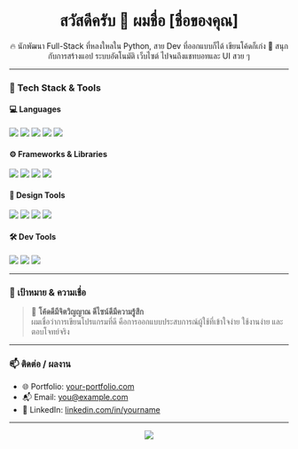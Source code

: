<h1 align="center">สวัสดีครับ 👋 ผมชื่อ [ชื่อของคุณ]</h1>

<p align="center">
  🔥 นักพัฒนา Full-Stack ที่หลงใหลใน Python, สาย Dev ที่ออกแบบก็ได้ เขียนโค้ดก็เก่ง  
  📍 สนุกกับการสร้างแอป ระบบอัตโนมัติ เว็บไซต์ ไปจนถึงแชทบอทและ UI สวย ๆ  
</p>

---

### 🧠 Tech Stack & Tools

#### 💻 Languages
<p>
  <img src="https://img.shields.io/badge/-Python-3776AB?style=flat&logo=python&logoColor=white" />
  <img src="https://img.shields.io/badge/-JavaScript-F7DF1E?style=flat&logo=javascript&logoColor=black" />
  <img src="https://img.shields.io/badge/-PHP-777BB4?style=flat&logo=php&logoColor=white" />
  <img src="https://img.shields.io/badge/-HTML5-E34F26?style=flat&logo=html5&logoColor=white" />
  <img src="https://img.shields.io/badge/-CSS3-1572B6?style=flat&logo=css3&logoColor=white" />
</p>

#### ⚙️ Frameworks & Libraries
<p>
  <img src="https://img.shields.io/badge/-Django-092E20?style=flat&logo=django&logoColor=white" />
  <img src="https://img.shields.io/badge/-Flask-000000?style=flat&logo=flask&logoColor=white" />
  <img src="https://img.shields.io/badge/-Laravel-F72C1F?style=flat&logo=laravel&logoColor=white" />
  <img src="https://img.shields.io/badge/-Vue.js-4FC08D?style=flat&logo=vue.js&logoColor=white" />
</p>

#### 🎨 Design Tools
<p>
  <img src="https://img.shields.io/badge/-Figma-F24E1E?style=flat&logo=figma&logoColor=white" />
  <img src="https://img.shields.io/badge/-Adobe Photoshop-31A8FF?style=flat&logo=adobephotoshop&logoColor=white" />
  <img src="https://img.shields.io/badge/-Illustrator-FF9A00?style=flat&logo=adobeillustrator&logoColor=white" />
  <img src="https://img.shields.io/badge/-Canva-00C4CC?style=flat&logo=canva&logoColor=white" />
</p>

#### 🛠️ Dev Tools
<p>
  <img src="https://img.shields.io/badge/-Git-F05032?style=flat&logo=git&logoColor=white" />
  <img src="https://img.shields.io/badge/-VS Code-007ACC?style=flat&logo=visualstudiocode&logoColor=white" />
  <img src="https://img.shields.io/badge/-Docker-2496ED?style=flat&logo=docker&logoColor=white" />
</p>

---

### 🚀 เป้าหมาย & ความเชื่อ
> 🧩 **โค้ดดีมีจิตวิญญาณ ดีไซน์ดีมีความรู้สึก**  
> ผมเชื่อว่าการเขียนโปรแกรมที่ดี คือการออกแบบประสบการณ์ผู้ใช้ที่เข้าใจง่าย ใช้งานง่าย และตอบโจทย์จริง

---

### 📫 ติดต่อ / ผลงาน
- 🌐 Portfolio: [your-portfolio.com](https://your-portfolio.com)  
- 📬 Email: you@example.com  
- 💼 LinkedIn: [linkedin.com/in/yourname](https://linkedin.com/in/yourname)  

---

<p align="center">
  <img src="https://github-readme-stats.vercel.app/api?username=your-github-username&show_icons=true&theme=tokyonight" />
</p>

